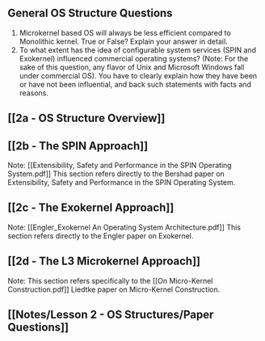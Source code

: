 ## General OS Structure Questions
1) Microkernel based OS will always be less efficient compared to Monolithic kernel. True or False? Explain your answer in detail. 
2) To what extent has the idea of configurable system services (SPIN and Exokernel) influenced commercial operating systems? (Note: For the sake of this question, any flavor of Unix and Microsoft Windows fall under commercial OS). You have to clearly explain how they have been or have not been influential, and back such statements with facts and reasons.
## [[2a - OS Structure Overview]]

## [[2b - The SPIN Approach]]
Note: [[Extensibility, Safety and Performance in the SPIN Operating System.pdf]] This section refers directly to the Bershad paper on Extensibility, Safety and Performance in the SPIN Operating System.

## [[2c - The Exokernel Approach]]
Note: [[Engler_Exokernel An Operating System Architecture.pdf]] This section refers directly to the Engler paper on Exokernel.

## [[2d - The L3 Microkernel Approach]]
Note: This section refers specifically to the [[On Micro-Kernel Construction.pdf]] Liedtke paper on Micro-Kernel Construction. 
## [[Notes/Lesson 2 - OS Structures/Paper Questions]]

